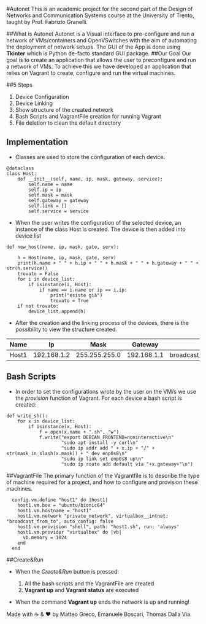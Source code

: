 #Autonet
This is an academic project for the second part of the Design of Networks and Communication Systems course at the University of Trento, taught by Prof. Fabrizio Granelli.

##What is Autonet
Autonet is a Visual interface to pre-configure and run a network of VMs/containers and OpenVSwitches with the aim of automating the deployment of network setups.
The GUI of the App is done using **Tkinter** which is Python de-facto standard GUI package.
##Our Goal
Our goal is to create an application that allows the user to preconfigure and run a network of VMs.
To achieve this we have developed an application that relies on Vagrant to create, configure and run the virtual machines.

##5 Steps
1. Device Configuration
2. Device Linking 
3. Show structure of the created network
4. Bash Scripts and VagrantFile creation for running Vagrant
5. File deletion to clean the default directory

## Implementation
* Classes are used to store the configuration of each device. 
```
@dataclass
class Host:
    def __init__(self, name, ip, mask, gateway, service):
        self.name = name
        self.ip = ip
        self.mask = mask
        self.gateway = gateway
        self.link = []
        self.service = service
```

* When the user writes the configuration of the selected device, an instance of  the class Host is created. The device is then added into device list
```
def new_host(name, ip, mask, gate, serv):

    h = Host(name, ip, mask, gate, serv)
    print(h.name + " " + h.ip + " " + h.mask + " " + h.gateway + " " + str(h.service))
    trovato = False
    for i in device_list:
        if isinstance(i, Host):
            if name == i.name or ip == i.ip:
                print("esiste già")
                trovato = True
    if not trovato:
        device_list.append(h)
```
* After the creation and the linking process of the devices, there is the possibility to view the structure created.

Name  | Ip  | Mask  | Gateway  | Link
------------- | ------------- | ------------- | ------------- | -------------
Host1  | 192.168.1.2  | 255.255.255.0  | 192.168.1.1   | broadcast_Host1_Switch1

## Bash Scripts
* In order to set the configurations wrote by the user on the VM/s we use the *provision* function of Vagrant. For each device a bash script is created:
```
def write_sh():
    for x in device_list:
        if isinstance(x, Host):
            f = open(x.name + ".sh", "w")
            f.write("export DEBIAN_FRONTEND=noninteractive\n"
                    "sudo apt install -y curl\n"
                    "sudo ip addr add " + x.ip + "/" + str(mask_in_slash(x.mask)) + " dev enp0s8\n"
                    "sudo ip link set enp0s8 up\n"
                    "sudo ip route add default via "+x.gateway+"\n")
```
##VagrantFile
The primary function of the Vagrantfile is to describe the type of machine required for a project, and how to configure and provision these machines.
```
  config.vm.define "host1" do |host1|
    host1.vm.box = "ubuntu/bionic64"
    host1.vm.hostname = "host1"
    host1.vm.network "private_network", virtualbox__intnet: "broadcast_from_to", auto_config: false	
    host1.vm.provision "shell", path: "host1.sh", run: 'always'
    host1.vm.provider "virtualbox" do |vb|
      vb.memory = 1024
    end
  end
```
##Create&Run
* When the *Create&Run* button is pressed: 
	1. All the bash scripts and the VagrantFile are created 
	2. **Vagrant up** and **Vagrant status** are executed

* When the command **Vagrant up** ends the network is up and running!

Made with :coffee: & :heart: by Matteo Greco, Emanuele Boscari, Thomas Dalla Via.

